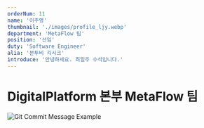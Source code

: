 ```yaml
---
orderNum: 11
name: '이주영'
thumbnail: './images/profile_ljy.webp'
department: 'MetaFlow 팀'
position: '선임'
duty: 'Software Engineer'
alia: '본투비 긱시크'
introduce: '안녕하세요. 최일주 수석입니다.'
---
```


# DigitalPlatform 본부 MetaFlow 팀

![Git Commit Message Example](images/profile_cij.webp)
